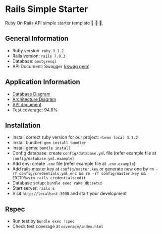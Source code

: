 # Rails Simple Starter

Ruby On Rails API simple starter template :goat: :goat: :goat:.

## General Information

- Ruby version: `ruby 3.1.2`
- Rails version: `rails 7.0.3`
- Database: `postgresql`
- API Document: Swagger ([rswag gem](https://github.com/rswag/rswag))

## Application Information

- [Database Diagram](https://drive.google.com/file/d/1HXJ5eW9ctzKT9IfO6jssKKb_xmzu5Ncq/view?usp=sharing)
- [Architecture Diagram](https://drive.google.com/file/d/1O2E8DyFmr1w6t9MoALT-W-4GjsDfSgOh/view?usp=sharing)
- [API document](https://message-sender.fly.dev/api-docs/index.html)
- Test coverage: 94.8%

## Installation

- Install correct ruby version for our project: `rbenv local 3.1.2`
- Install bundler: `gem install bundler`
- Install gems: `bundle install`
- Config database: create `config/database.yml` file (refer example file at `config/database.yml.example`)
- Add env: create `.env` file (refer example file at `.env.example`)
- Add rails master key at `config/master.key` or generate new one by `rm -rf config/credentials.yml.enc && rm -rf config/master.key && EDITOR=vim rails credentials:edit`
- Database setup: `bundle exec rake db:setup`
- Start server: `rails s`
- Visit `http://localhost:3000` and start your development

## Rspec

- Run test by `bundle exec rspec`
- Check test coverage at `coverage/index.html`
